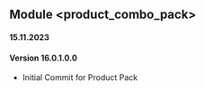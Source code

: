 ## Module <product_combo_pack>
#### 15.11.2023
#### Version 16.0.1.0.0
 - Initial Commit for Product Pack